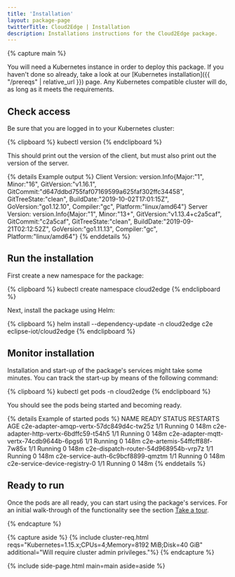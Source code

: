 ```yaml
---
title: 'Installation'
layout: package-page
twitterTitle: Cloud2Edge | Installation
description: Installations instructions for the Cloud2Edge package.
---
```


{% capture main %}

You will need a Kubernetes instance in order to deploy this package. If you haven't done so already, take a look at our [Kubernetes installation]({{ "/prereqs" | relative_url }}) page. Any Kubernetes compatible cluster will do, as long as it meets the requirements.

## Check access

Be sure that you are logged in to your Kubernetes cluster:

{% clipboard %}
kubectl version
{% endclipboard %}

This should print out the version of the client, but must also print out the version of the server.

{% details Example output %}
    Client Version: version.Info{Major:"1", Minor:"16", GitVersion:"v1.16.1", GitCommit:"d647ddbd755faf07169599a625faf302ffc34458", GitTreeState:"clean", BuildDate:"2019-10-02T17:01:15Z", GoVersion:"go1.12.10", Compiler:"gc", Platform:"linux/amd64"}
    Server Version: version.Info{Major:"1", Minor:"13+", GitVersion:"v1.13.4+c2a5caf", GitCommit:"c2a5caf", GitTreeState:"clean", BuildDate:"2019-09-21T02:12:52Z", GoVersion:"go1.11.13", Compiler:"gc", Platform:"linux/amd64"}
{% enddetails %}

## Run the installation

First create a new namespace for the package:

{% clipboard %}
kubectl create namespace cloud2edge
{% endclipboard %}

Next, install the package using Helm:

{% clipboard %}
helm install --dependency-update -n cloud2edge c2e eclipse-iot/cloud2edge
{% endclipboard %}

## Monitor installation

Installation and start-up of the package's services might take some minutes.
You can track the start-up by means of the following command:

{% clipboard %}
kubectl get pods -n cloud2edge
{% endclipboard %}

You should see the pods being started and becoming ready.

{% details Example of started pods %}
    NAME                                               READY   STATUS    RESTARTS   AGE
    c2e-adapter-amqp-vertx-57dc849d4c-tw25z            1/1     Running   0          148m
    c2e-adapter-http-vertx-6bdffc59-t54h5              1/1     Running   0          148m
    c2e-adapter-mqtt-vertx-74cdb9644b-6pgs6            1/1     Running   0          148m
    c2e-artemis-54ffcff88f-7w85x                       1/1     Running   0          148m
    c2e-dispatch-router-54d968954b-vrp7z               1/1     Running   0          148m
    c2e-service-auth-6c9bcf8899-qmztm                  1/1     Running   0          148m
    c2e-service-device-registry-0                      1/1     Running   0          148m
{% enddetails %}

## Ready to run

Once the pods are all ready, you can start using the package's services. For an initial walk-through of the functionality
see the section [Take a tour](../tour).

{% endcapture %}

{% capture aside %}
{% include cluster-req.html reqs="Kubernetes=1.15.x;CPUs=4;Memory=8192 MiB;Disk=40 GiB" additional="Will require cluster admin privileges."%}
{% endcapture %}

{% include side-page.html main=main aside=aside %}

